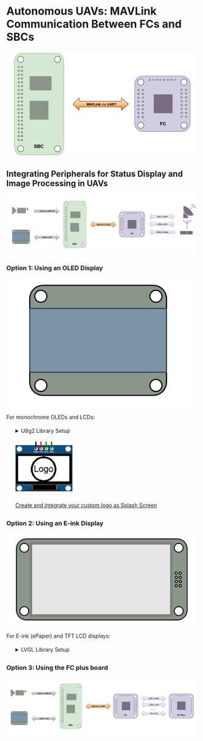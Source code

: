 # Autonomous UAVs: MAVLink Communication Between FCs and SBCs

<p align="center">
  <img src="Images/sbc_fc.png" alt="sbc_fc">
</p>

## Integrating Peripherals for Status Display and Image Processing in UAVs
![sbc_fc_ench](Images/sbc_fc_ench.png)

### Option 1: Using an OLED Display
![oled](Images/oled.png)

For monochrome OLEDs and LCDs:
<ol style="line-height: 2; list-style-type: none;">
   <li>
      <details>
        <summary>U8g2 Library Setup</summary>
        <p>Navigate to the u8g2 directory:</p>
        <pre><code>cd ~/u8g2</code></pre>
        <p>Create a build directory and navigate into it:</p>
        <pre><code>mkdir build && cd build</code></pre>
        <p>Run CMake to configure the project:</p>
        <pre><code>cmake ..</code></pre>
        <p><strong>Output:</strong></p>
        <p>
        -- The C compiler identification is GNU 10.2.1<br>
        -- The CXX compiler identification is GNU 10.2.1<br>
        -- Detecting C compiler ABI info<br>
        -- Detecting C compiler ABI info - done<br>
        -- Check for working C compiler: /usr/bin/cc - skipped<br>
        -- Detecting C compile features<br>
        -- Detecting C compile features - done<br>
        -- Detecting CXX compiler ABI info<br>
        -- Detecting CXX compiler ABI info - done<br>
        -- Check for working CXX compiler: /usr/bin/c++ - skipped<br>
        -- Detecting CXX compile features<br>
        -- Detecting CXX compile features - done<br>
        -- Configuring done<br>
        -- Generating done<br>
        -- Build files have been written to: /home/radxa/u8g2/build
        </p>
        <p>Build the project:</p>
        <pre><code>make</code></pre>
        <p><strong>Output:</strong></p>
        <p>
        Scanning dependencies of target u8g2<br>
        [  0%] Building C object CMakeFiles/u8g2.dir/csrc/mui.c.o<br>
        [  1%] Building C object CMakeFiles/u8g2.dir/csrc/mui_u8g2.c.o<br>
        [  2%] Building C object CMakeFiles/u8g2.dir/csrc/u8g2_arc.c.o<br>
        [  3%] Building C object CMakeFiles/u8g2.dir/csrc/u8g2_bitmap.c.o<br>
        ...<br>
        [ 97%] Building C object CMakeFiles/u8g2.dir/csrc/u8x8_string.c.o<br>
        [ 98%] Building C object CMakeFiles/u8g2.dir/csrc/u8x8_u16toa.c.o<br>
        [ 99%] Building C object CMakeFiles/u8g2.dir/csrc/u8x8_u8toa.c.o<br>
        [100%] Linking C static library libu8g2.a<br>
        [100%] Built target u8g2
        </p>
        <p>Install the library:</p>
        <pre><code>sudo make install</code></pre>
        <p><strong>Output:</strong></p>
        <p>
        Install the project...<br>
        -- Install configuration: ""<br>
        -- Installing: /usr/local/lib/libu8g2.a<br>
        -- Installing: /usr/local/include/u8g2/mui.h<br>
        -- Installing: /usr/local/include/u8g2/mui_u8g2.h<br>
        -- Installing: /usr/local/include/u8g2/u8g2.h<br>
        -- Installing: /usr/local/include/u8g2/u8x8.h<br>
        -- Installing: /usr/local/lib/cmake/u8g2/u8g2-targets.cmake<br>
        -- Installing: /usr/local/lib/cmake/u8g2/u8g2-targets-noconfig.cmake<br>
        -- Installing: /usr/local/lib/cmake/u8g2/u8g2-config.cmake
        </p>
         <p>Create a Symlink for Easier Access:</p>
         <pre><code>sudo ln -s /usr/local/include/u8g2 /usr/local/include/u8g2</code></pre>
      </details>
   </li>
   <li>
      <p align="left">
         <img src="Images/logo_demo.png" alt="sbc_fc" width=150>
      </p>
      <a href="./Logo/logo.md">Create and integrate your custom logo as Splash Screen</a>
   </li>  
</ol>
 



### Option 2: Using an E-ink Display
![epaper](Images/epaper.png)

For E-ink (ePaper) and TFT LCD displays:
<ol style="line-height: 2; list-style-type: none;">
   <li>
      <details>
        <summary>LVGL Library Setup</summary>
        <ol style="line-height: 2; list-style-type: none;">
            <li>
               <details>
               <summary>1. Clone the LVGL Repository</summary>
               <p>Clone the LVGL GitHub repository:</p>
               <pre><code>git clone https://github.com/lvgl/lvgl.git</code></pre>
               <p>Enter the cloned directory:</p>
               <pre><code>cd lvgl</code></pre>
               </details>
            </li>
            <li>
               <details>
               <summary>2. Configure Your Build System</summary>
               <p>For a standard CMake setup:</p>
               <pre><code>mkdir build && cd build</code></pre>
               <pre><code>cmake ..</code></pre>
               <p>Add LVGL to your `CMakeLists.txt`:</p>
               <pre><code>add_subdirectory(lvgl)
         include_directories(lvgl)
         target_link_libraries(your_project lvgl)</code></pre>
               </details>
            </li>
            <li>
               <details>
               <summary>3. Configure LVGL Settings</summary>
               <p>Modify `lv_conf.h`:</p>
               <pre><code>#define LV_COLOR_DEPTH 16
         #define LV_HOR_RES_MAX 240
         #define LV_VER_RES_MAX 320</code></pre>
               </details>
            </li>
         </ol>
      </details>
   </li>
</ol>

### Option 3: Using the FC plus board
![sbc_fc_plus](Images/sbc_fc_plus.png)

